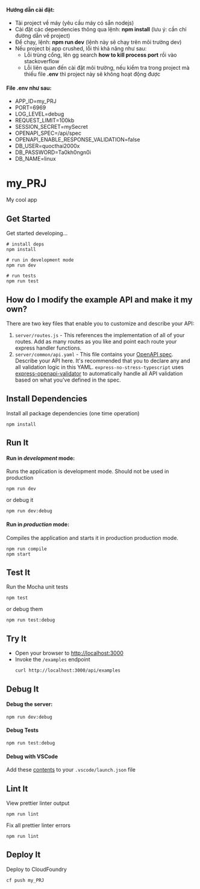 #### Hướng dẫn cài đặt:
+ Tải project về máy (yêu cầu máy có sẵn nodejs)
+ Cài đặt các dependencies thông qua lệnh: **npm install** (lưu ý: cần chỉ đường dẫn về project)
+ Để chạy, lệnh: **npm run dev** (lệnh này sẽ chạy trên môi trường dev)
+ Nếu project bị app crushed, lỗi thì khả năng như sau:
    - Lỗi trùng cổng, lên gg search **how to kill process port** rồi vào stackoverflow
    - Lỗi liên quan đến cài đặt môi trường, nếu kiểm tra trong project mà thiếu file **.env** thì project này sẽ không hoạt động được


#### File .env như sau:
- APP_ID=my_PRJ
- PORT=6969
- LOG_LEVEL=debug
- REQUEST_LIMIT=100kb
- SESSION_SECRET=mySecret
- OPENAPI_SPEC=/api/spec
- OPENAPI_ENABLE_RESPONSE_VALIDATION=false
- DB_USER=quocthai2000x
- DB_PASSWORD=Ta0kh0ngn0i
- DB_NAME=linux



# my_PRJ

My cool app

## Get Started

Get started developing...

```shell
# install deps
npm install

# run in development mode
npm run dev

# run tests
npm run test
```

## How do I modify the example API and make it my own?

There are two key files that enable you to customize and describe your API:
1. `server/routes.js` - This references the implementation of all of your routes. Add as many routes as you like and point each route your express handler functions.
2. `server/common/api.yaml` - This file contains your [OpenAPI spec](https://swagger.io/specification/). Describe your API here. It's recommended that you to declare any and all validation logic in this YAML. `express-no-stress-typescript`  uses [express-openapi-validator](https://github.com/cdimascio/express-openapi-validator) to automatically handle all API validation based on what you've defined in the spec.

## Install Dependencies

Install all package dependencies (one time operation)

```shell
npm install
```

## Run It
#### Run in *development* mode:
Runs the application is development mode. Should not be used in production

```shell
npm run dev
```

or debug it

```shell
npm run dev:debug
```





#### Run in *production* mode:

Compiles the application and starts it in production production mode.

```shell
npm run compile
npm start
```

## Test It

Run the Mocha unit tests

```shell
npm test
```

or debug them

```shell
npm run test:debug
```

## Try It
* Open your browser to [http://localhost:3000](http://localhost:3000)
* Invoke the `/examples` endpoint 
  ```shell
  curl http://localhost:3000/api/examples
  ```


## Debug It

#### Debug the server:

```
npm run dev:debug
```

#### Debug Tests

```
npm run test:debug
```

#### Debug with VSCode

Add these [contents](https://github.com/cdimascio/generator-express-no-stress/blob/next/assets/.vscode/launch.json) to your `.vscode/launch.json` file
## Lint It

View prettier linter output

```
npm run lint
```

Fix all prettier linter errors

```
npm run lint
```

## Deploy It

Deploy to CloudFoundry

```shell
cf push my_PRJ
```


   
